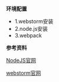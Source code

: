 **环境配置**

* 1.webstorm安装
* 2.node.js安装
* 3.webpack




**参考资料**

[NodeJS官网](http://nodejs.org/)

[webstorm官网](http://www.jetbrains.com/webstorm/)
